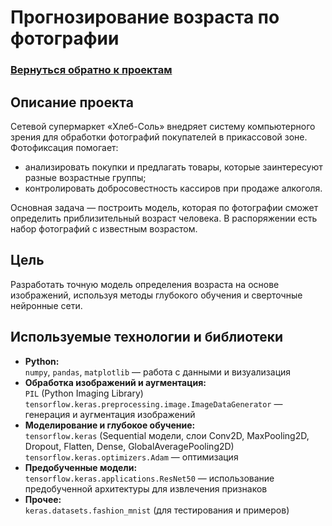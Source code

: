 # Прогнозирование возраста по фотографии

### [Вернуться обратно к проектам](https://github.com/AtaevEN/Praktikum_projects/tree/main)

## Описание проекта  
Сетевой супермаркет «Хлеб-Соль» внедряет систему компьютерного зрения для обработки фотографий покупателей в прикассовой зоне. Фотофиксация помогает:  
- анализировать покупки и предлагать товары, которые заинтересуют разные возрастные группы;  
- контролировать добросовестность кассиров при продаже алкоголя.

Основная задача — построить модель, которая по фотографии сможет определить приблизительный возраст человека. В распоряжении есть набор фотографий с известным возрастом.

## Цель  
Разработать точную модель определения возраста на основе изображений, используя методы глубокого обучения и сверточные нейронные сети.

## Используемые технологии и библиотеки

- **Python:**  
  `numpy`, `pandas`, `matplotlib` — работа с данными и визуализация  
- **Обработка изображений и аугментация:**  
  `PIL` (Python Imaging Library)  
  `tensorflow.keras.preprocessing.image.ImageDataGenerator` — генерация и аугментация изображений  
- **Моделирование и глубокое обучение:**  
  `tensorflow.keras` (Sequential модели, слои Conv2D, MaxPooling2D, Dropout, Flatten, Dense, GlobalAveragePooling2D)  
  `tensorflow.keras.optimizers.Adam` — оптимизация  
- **Предобученные модели:**  
  `tensorflow.keras.applications.ResNet50` — использование предобученной архитектуры для извлечения признаков  
- **Прочее:**  
  `keras.datasets.fashion_mnist` (для тестирования и примеров)  
